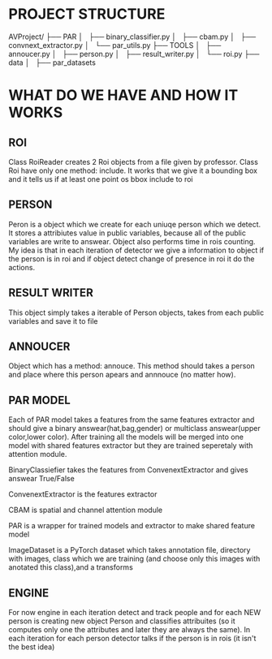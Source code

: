 # PROJECT STRUCTURE

AVProject/
├── PAR
│   ├── binary_classifier.py
│   ├── cbam.py
│   ├── convnext_extractor.py
│   └── par_utils.py
├── TOOLS
│   ├── annoucer.py
│   ├── person.py
│   ├── result_writer.py
│   └── roi.py
├── data
│   ├── par_datasets


# WHAT DO WE HAVE AND HOW IT WORKS

## ROI
Class RoiReader creates 2 Roi objects from a file given by professor.
Class Roi have only one method: include. It works that we give it a bounding box and it tells us if at least one point os bbox include to roi

## PERSON
Peron is a object which we create for each uniuqe person which we detect. It stores a attribiutes value in public variables, because all of the public variables are write to answear. Object also performs time in rois counting. My idea is that in each iteration of detector we give a information to object if the person is in roi and if object detect change of presence in roi it do the actions.

## RESULT WRITER
This object simply takes a iterable of Person objects, takes from each public variables and save it to file

## ANNOUCER
Object which has a method: annouce. This method should takes a person and place where this person apears and annnouce (no matter how).

## PAR MODEL
Each of PAR model takes a features from the same features extractor and should give a binary answear(hat,bag,gender) or multiclass answear(upper color,lower color). After training all the models will be merged into one model with shared features extractor but they are trained seperetaly with attention module.

BinaryClassiefier takes the features from ConvenextExtractor and gives answear True/False

ConvenextExtractor is the features extractor

CBAM is spatial and channel attention module

PAR is a wrapper for trained models and extractor to make shared feature model

ImageDataset is a PyTorch dataset which takes annotation file, directory with images, class which we are training (and choose only this images with anotated this class),and a transforms


## ENGINE
For now engine in each iteration detect and track people and for each NEW person is creating new object Person and classifies attribuites (so it computes only one the attributes and later they are always the same). In each iteration for each person detector talks if the person is in rois (it isn't the best idea) 


